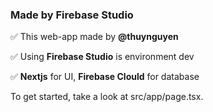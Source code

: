 ### Made by Firebase Studio

✅ This web-app made by **@thuynguyen**

✅ Using **Firebase Studio** is environment dev

✅ **Nextjs** for UI, **Firebase Clould** for database

To get started, take a look at src/app/page.tsx.